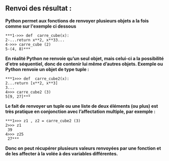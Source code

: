 Renvoi des résultat :
----------------------
		
**Python permet aux fonctions de renvoyer plusieurs objets a la fois comme sur l'exemple ci dessous**


    ***1->>> def  carre_cube(x):
    2-...return x**2, x**33...
    4->>> carre_cube (2)
    5-(4, 8)***

**En réalité Python ne renvoie qu’un seul objet, mais celui-ci a la possibilité d'etre séquentiel, donc de contenir lui même d’autres objets.
Exemple ou Python renvoie un objet de type tuple :**


    ***1>>> def  carre_cube2(x):
    2...return [x**2, x**3]
    3...
    4>>> carre_cube2 (3)
    5[9, 27]***

**Le fait de renvoyer un tuple ou une liste de deux éléments (ou plus) est très pratique en conjonction avec l’affectation multiple, par exemple :**


    ***1>>> z1 , z2 = carre_cube2 (3)
    2>>> z1
     39
    4>>> z25
     27***
 

**Donc on peut récupérer plusieurs valeurs renvoyées par une fonction et de les affecter à la volée à des variables différentes.**


